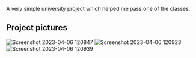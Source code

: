 A very simple university project which helped me pass one of the classes.

## Project pictures
![Screenshot 2023-04-06 120847](https://user-images.githubusercontent.com/83462094/230392291-5c6e2e30-fc01-4f02-88bf-21682b775efe.png)
![Screenshot 2023-04-06 120923](https://user-images.githubusercontent.com/83462094/230392295-86b8d1d1-7ee2-40da-a6e7-648a8db47999.png)
![Screenshot 2023-04-06 120939](https://user-images.githubusercontent.com/83462094/230392284-1d3e6232-30e4-4676-b4ee-69ff216d2e4a.png)
